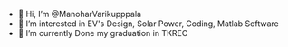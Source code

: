 - 👋 Hi, I’m @ManoharVarikupppala
- 👀 I’m interested in EV's Design, Solar Power, Coding, Matlab Software
- 🌱 I’m currently Done my graduation in TKREC


<!---
ManoharVarikupppala/ManoharVarikupppala is a ✨ special ✨ repository because its `README.md` (this file) appears on your GitHub profile.
You can click the Preview link to take a look at your changes.
--->
